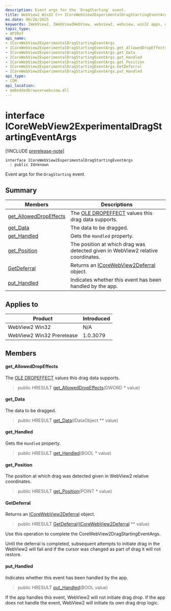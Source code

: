 ```yaml
---
description: Event args for the `DragStarting` event.
title: WebView2 Win32 C++ ICoreWebView2ExperimentalDragStartingEventArgs
ms.date: 06/26/2025
keywords: IWebView2, IWebView2WebView, webview2, webview, win32 apps, win32, edge, ICoreWebView2, ICoreWebView2Controller, browser control, edge html, ICoreWebView2ExperimentalDragStartingEventArgs
topic_type: 
- APIRef
api_name:
- ICoreWebView2ExperimentalDragStartingEventArgs
- ICoreWebView2ExperimentalDragStartingEventArgs.get_AllowedDropEffects
- ICoreWebView2ExperimentalDragStartingEventArgs.get_Data
- ICoreWebView2ExperimentalDragStartingEventArgs.get_Handled
- ICoreWebView2ExperimentalDragStartingEventArgs.get_Position
- ICoreWebView2ExperimentalDragStartingEventArgs.GetDeferral
- ICoreWebView2ExperimentalDragStartingEventArgs.put_Handled
api_type:
- COM
api_location:
- embeddedbrowserwebview.dll
---
```


# interface ICoreWebView2ExperimentalDragStartingEventArgs

[!INCLUDE [prerelease-note](../includes/prerelease-note.md)]

```
interface ICoreWebView2ExperimentalDragStartingEventArgs
  : public IUnknown
```

Event args for the `DragStarting` event.

## Summary

 Members                        | Descriptions
--------------------------------|---------------------------------------------
[get_AllowedDropEffects](#get_alloweddropeffects) | The [OLE DROPEFFECT](/windows/win32/com/dropeffect-constants) values this drag data supports.
[get_Data](#get_data) | The data to be dragged.
[get_Handled](#get_handled) | Gets the `Handled` property.
[get_Position](#get_position) | The position at which drag was detected given in WebView2 relative coordinates.
[GetDeferral](#getdeferral) | Returns an [ICoreWebView2Deferral](icorewebview2deferral.md#icorewebview2deferral) object.
[put_Handled](#put_handled) | Indicates whether this event has been handled by the app.

## Applies to

Product                         | Introduced
--------------------------------|---------------------------------------------
WebView2 Win32            |    N/A
WebView2 Win32 Prerelease |    1.0.3079

## Members

#### get_AllowedDropEffects

The [OLE DROPEFFECT](/windows/win32/com/dropeffect-constants) values this drag data supports.

> public HRESULT [get_AllowedDropEffects](#get_alloweddropeffects)(DWORD * value)

#### get_Data

The data to be dragged.

> public HRESULT [get_Data](#get_data)(IDataObject ** value)

#### get_Handled

Gets the `Handled` property.

> public HRESULT [get_Handled](#get_handled)(BOOL * value)

#### get_Position

The position at which drag was detected given in WebView2 relative coordinates.

> public HRESULT [get_Position](#get_position)(POINT * value)

#### GetDeferral

Returns an [ICoreWebView2Deferral](icorewebview2deferral.md#icorewebview2deferral) object.

> public HRESULT [GetDeferral](#getdeferral)([ICoreWebView2Deferral](icorewebview2deferral.md#icorewebview2deferral) ** value)

Use this operation to complete the CoreWebView2DragStartingEventArgs.

Until the deferral is completed, subsequent attempts to initiate drag in the WebView2 will fail and if the cursor was changed as part of drag it will not restore.

#### put_Handled

Indicates whether this event has been handled by the app.

> public HRESULT [put_Handled](#put_handled)(BOOL value)

If the app handles this event, WebView2 will not initiate drag drop. If the app does not handle the event, WebView2 will initiate its own drag drop logic.

